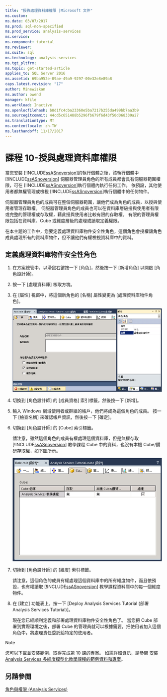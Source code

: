 ```yaml
---
title: "授與處理資料庫權限 |Microsoft 文件"
ms.custom: 
ms.date: 03/07/2017
ms.prod: sql-non-specified
ms.prod_service: analysis-services
ms.service: 
ms.component: tutorial
ms.reviewer: 
ms.suite: sql
ms.technology: analysis-services
ms.tgt_pltfrm: 
ms.topic: get-started-article
applies_to: SQL Server 2016
ms.assetid: 69ba952e-09ae-49a9-9297-00e32e8e89a8
caps.latest.revision: "17"
author: Minewiskan
ms.author: owend
manager: kfile
ms.workload: Inactive
ms.openlocfilehash: b8d1fc4cba23360e5ba7217b255da499bb7aa3b9
ms.sourcegitcommit: 44cd5c651488b5296fb679f6d43f50d068339a27
ms.translationtype: MT
ms.contentlocale: zh-TW
ms.lasthandoff: 11/17/2017
---
```

# <a name="lesson-10---granting-process-database-permissions"></a>課程 10-授與處理資料庫權限
當您安裝 [!INCLUDE[ssASnoversion](../includes/ssasnoversion-md.md)]的執行個體之後，該執行個體中 [!INCLUDE[ssASnoversion](../includes/ssasnoversion-md.md)] 伺服器管理員角色的所有成員都會具有伺服器範圍權限，可在 [!INCLUDE[ssASnoversion](../includes/ssasnoversion-md.md)]執行個體內執行任何工作。 依預設，其他使用者都無權管理或檢視 [!INCLUDE[ssASnoversion](../includes/ssasnoversion-md.md)]執行個體中的任何物件。  
  
伺服器管理員角色的成員可在整個伺服器範圍，讓他們成為角色的成員，以授與使用者管理存取權。 伺服器管理員角色的成員也可以在資料庫層級授與使用者有限或完整的管理權或存取權，藉此授與使用者比較有限的存取權。 有限的管理員權限包括在資料庫、Cube 或維度層級的處理或讀取定義權限。  
  
在本主題的工作中，您要定義處理資料庫物件安全性角色，這個角色會授權讓角色成員處理所有的資料庫物件，但不讓他們有權檢視資料庫中的資料。  
  
## <a name="defining-a-process-database-objects-security-role"></a>定義處理資料庫物件安全性角色  
  
1.  在方案總管中，以滑鼠右鍵按一下 [角色]，然後按一下 [新增角色] 以開啟 [角色設計師]。  
  
2.  按一下 [處理資料庫] 核取方塊。  
  
3.  在 [屬性] 視窗中，將這個新角色的 [名稱] 屬性變更為 [處理資料庫物件角色]。  
  
    ![角色設計師](../analysis-services/media/l10-security-1.png "角色設計工具")  
  
4.  切換到 [角色設計師] 的 [成員資格] 索引標籤，然後按一下 [新增]。  
  
5.  輸入 Windows 網域使用者或群組的帳戶，他們將成為這個角色的成員。 按一下 [檢查名稱] 來確認帳戶資訊，然後按一下 [確定]。  
  
6.  切換到 [角色設計師] 的 [Cube] 索引標籤。  
  
    請注意，雖然這個角色的成員有權處理這個資料庫，但是無權存取 [!INCLUDE[ssASnoversion](../includes/ssasnoversion-md.md)] 教學課程 Cube 中的資料，也沒有本機 Cube/鑽研存取權，如下圖所示。  
  
    ![角色設計師的 cube 索引標籤](../analysis-services/media/l10-security-2.png "角色設計師的 Cube 索引標籤")  
  
7.  切換到 [角色設計師] 的 [維度] 索引標籤。  
  
    請注意，這個角色的成員有權處理這個資料庫中的所有維度物件，而且依預設，也有權讀取 [!INCLUDE[ssASnoversion](../includes/ssasnoversion-md.md)] 教學課程資料庫中的每一個維度物件。  
  
8.  在 [建立] 功能表上，按一下 [Deploy Analysis Services Tutorial (部署 Analysis Services Tutorial)]。  
  
    現在您已經順利定義和部署處理資料庫物件安全性角色了。 當您把 Cube 部署到實際環境之後，部署 Cube 的管理員就可以根據需要，把使用者加入這個角色中，將處理責任委託給特定的使用者。  
  
> [!NOTE]  
> 您可以下載並安裝範例，取得完成第 10 課的專案。 如需詳細資訊，請參閱 [安裝 Analysis Services 多維度模型化教學課程的範例資料和專案](../analysis-services/install-sample-data-and-projects.md)。  
  
## <a name="see-also"></a>另請參閱  
[角色與權限 &#40;Analysis Services&#41;](../analysis-services/multidimensional-models/roles-and-permissions-analysis-services.md)  
  
  
  
